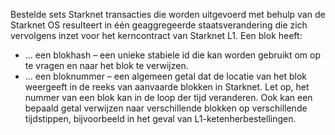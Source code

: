 Bestelde sets Starknet transacties die worden uitgevoerd met behulp van de Starknet OS resulteert in één geaggregeerde staatsverandering die zich vervolgens inzet voor het kerncontract van Starknet L1. Een blok heeft:

* … een blokhash – een unieke stabiele id die kan worden gebruikt om op te vragen en naar het blok te verwijzen.
* … een bloknummer – een algemeen getal dat de locatie van het blok weergeeft in de reeks van aanvaarde blokken in Starknet. Let op, het nummer van een blok kan in de loop der tijd veranderen. Ook kan een bepaald getal verwijzen naar verschillende blokken op verschillende tijdstippen, bijvoorbeeld in het geval van L1-ketenherbestellingen.